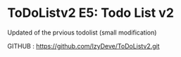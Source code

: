 # ToDoListv2 E5: Todo List v2

Updated of the prvious todolist (small modification)

GITHUB : https://github.com/IzyDeve/ToDoListv2.git
